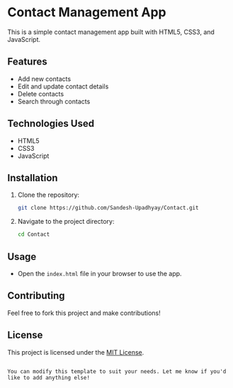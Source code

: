 # Contact Management App

This is a simple contact management app built with HTML5, CSS3, and JavaScript.

## Features
- Add new contacts
- Edit and update contact details
- Delete contacts
- Search through contacts

## Technologies Used
- HTML5
- CSS3
- JavaScript

## Installation
1. Clone the repository:
   ```bash
   git clone https://github.com/Sandesh-Upadhyay/Contact.git
   ```
2. Navigate to the project directory:
   ```bash
   cd Contact
   ```

## Usage
- Open the `index.html` file in your browser to use the app.

## Contributing
Feel free to fork this project and make contributions!

## License
This project is licensed under the [MIT License](LICENSE).
```

You can modify this template to suit your needs. Let me know if you'd like to add anything else!
